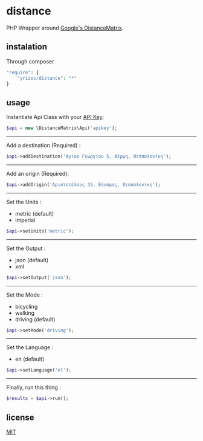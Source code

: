 distance
========

PHP Wrapper around [Google's DistanceMatrix](https://developers.google.com/maps/documentation/distancematrix/).

instalation
--------
Through composer

```php
"require": {
    "yrizos/distance": "*"
}
```

usage
-----------
Instantiate Api Class with your [API Key](https://console.developers.google.com/project):
```php
$api = new \DistanceMatrix\Api('apikey');
```
_______________
Add a destination (Required) :
```php
$api->addDestination('Αγιου Γεωργίου 5, Θέρμη, Θεσσαλονίκη');
```
_______________
Add an origin (Required):
```php
$api->addOrigin('Αριστοτέλους 35, Εύοσμος, Θεσσαλονίκη');
```
_______________
Set the Units :
* metric (default)
* imperial

```php
$api->setUnits('metric');
```
_______________
Set the Output :
* json (default)
* xml

```php
$api->setOutput('json');
```
_______________
Set the Mode :
* bicycling
* walking
* driving (default)

```php
$api->setMode('driving');
```
_______________
Set the Language :
* en (default)

```php
$api->setLanguage('el');
```
_______________
Finally, run this thing :
```php
$results = $api->run();
```

license
----------
[MIT](LICENSE)
